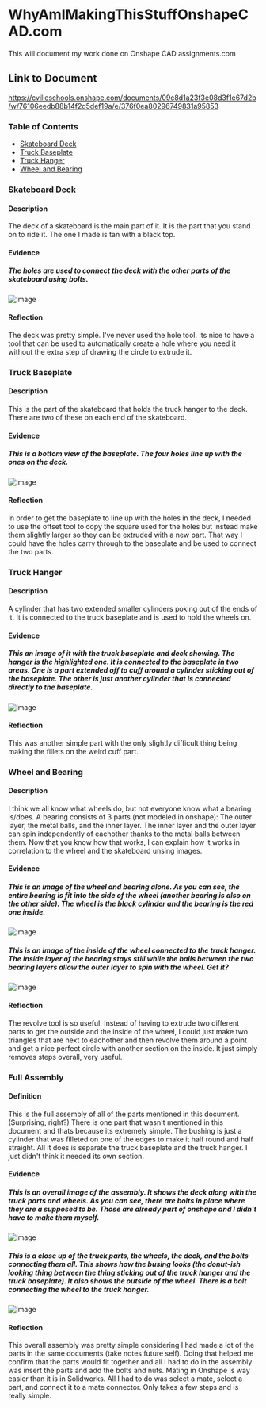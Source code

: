 
# WhyAmIMakingThisStuffOnshapeCAD.com
This will document my work done on Onshape CAD assignments.com

## Link to Document
https://cvilleschools.onshape.com/documents/09c8d1a23f3e08d3f1e67d2b/w/76106eedb88b14f2d5def19a/e/376f0ea80296749831a95853

### Table of Contents

* [Skateboard Deck](#Skateboard-Deck)
* [Truck Baseplate](#Truck-Baseplate)
* [Truck Hanger](#Truck-Hanger)
* [Wheel and Bearing](#Wheel-and-Bearing)


### Skateboard Deck

#### Description
The deck of a skateboard is the main part of it. It is the part that you stand on to ride it. The one I made is tan with a black top. 

#### Evidence

##### The holes are used to connect the deck with the other parts of the skateboard using bolts.
![image](https://user-images.githubusercontent.com/71349940/139316315-54dad97a-2191-496c-9252-bdc087f45197.png)


#### Reflection
The deck was pretty simple. I've never used the hole tool. Its nice to have a tool that can be used to automatically create a hole where you need it without the extra step of drawing the circle to extrude it.

### Truck Baseplate

#### Description
This is the part of the skateboard that holds the truck hanger to the deck. There are two of these on each end of the skateboard.

#### Evidence

##### This is a bottom view of the baseplate. The four holes line up with the ones on the deck.
![image](https://user-images.githubusercontent.com/71349940/139317752-61877183-ad79-4ca5-8dc1-625ee6b5b40f.png)

#### Reflection
In order to get the baseplate to line up with the holes in the deck, I needed to use the offset tool to copy the square used for the holes but instead make them slightly larger so they can be extruded with a new part. That way I could have the holes carry through to the baseplate and be used to connect the two parts.

### Truck Hanger

#### Description
A cylinder that has two extended smaller cylinders poking out of the ends of it. It is connected to the truck baseplate and is used to hold the wheels on.

#### Evidence

##### This an image of it with the truck baseplate and deck showing. The hanger is the highlighted one. It is connected to the baseplate in two areas. One is a part extended off to cuff around a cylinder sticking out of the baseplate. The other is just another cylinder that is connected directly to the baseplate.
![image](https://user-images.githubusercontent.com/71349940/139324978-c4ea8d5b-d79b-4bfe-9635-13e3ca585648.png)

#### Reflection
This was another simple part with the only slightly difficult thing being making the fillets on the weird cuff part.

### Wheel and Bearing

#### Description
I think we all know what wheels do, but not everyone know what a bearing is/does. A bearing consists of 3 parts (not modeled in onshape): The outer layer, the metal balls, and the inner layer. The inner layer and the outer layer can spin independently of eachother thanks to the metal balls between them. Now that you know how that works, I can explain how it works in correlation to the wheel and the skateboard unsing images.

#### Evidence

##### This is an image of the wheel and bearing alone. As you can see, the entire bearing is fit into the side of the wheel (another bearing is also on the other side). The wheel is the black cylinder and the bearing is the red one inside.
![image](https://user-images.githubusercontent.com/71349940/140180047-fc7c717a-8e77-4f0e-a2d1-36f6bfe7c564.png)

##### This is an image of the inside of the wheel connected to the truck hanger. The inside layer of the bearing stays still while the balls between the two bearing layers allow the outer layer to spin with the wheel. Get it?
![image](https://user-images.githubusercontent.com/71349940/140180140-bf1136a2-73a9-47f6-b199-2bdfa5a85cd6.png)

#### Reflection
The revolve tool is so useful. Instead of having to extrude two different parts to get the outside and the inside of the wheel, I could just make two triangles that are next to eachother and then revolve them around a point and get a nice perfect circle with another section on the inside. It just simply removes steps overall, very useful.

### Full Assembly

#### Definition
This is the full assembly of all of the parts mentioned in this document. (Surprising, right?) There is one part that wasn't mentioned in this document and thats because its extremely simple. The bushing is just a cylinder that was filleted on one of the edges to make it half round and half straight. All it does is separate the truck baseplate and the truck hanger. I just didn't think it needed its own section.

#### Evidence

##### This is an overall image of the assembly. It shows the deck along with the truck parts and wheels. As you can see, there are bolts in place where they are a supposed to be. Those are already part of onshape and I didn't have to make them myself.
![image](https://user-images.githubusercontent.com/71349940/140183001-8bbe3926-42da-4c33-84f5-0d0c74908cd3.png)

##### This is a close up of the truck parts, the wheels, the deck, and the bolts connecting them all. This shows how the busing looks (the donut-ish looking thing between the thing sticking out of the truck hanger and the truck baseplate). It also shows the outside of the wheel. There is a bolt connecting the wheel to the truck hanger.
![image](https://user-images.githubusercontent.com/71349940/140238782-a48ef0a4-39aa-4801-b7d5-f7fdc6105e00.png)

#### Reflection
This overall assembly was pretty simple considering I had made a lot of the parts in the same documents (take notes future self). Doing that helped me confirm that the parts would fit together and all I had to do in the assembly was insert the parts and add the bolts and nuts. Mating in Onshape is way easier than it is in Solidworks. All I had to do was select a mate, select a part, and connect it to a mate connector. Only takes a few steps and is really simple.
